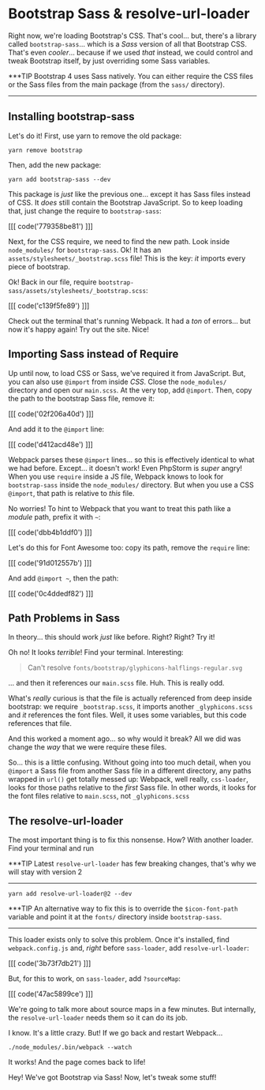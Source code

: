 # Bootstrap Sass & resolve-url-loader

Right now, we're loading Bootstrap's CSS. That's cool... but, there's a library
called `bootstrap-sass`... which is a *Sass* version of all that Bootstrap CSS.
That's even *cooler*... because if we used *that* instead, we could control and
tweak Bootstrap itself, by just overriding some Sass variables.

***TIP
Bootstrap 4 uses Sass natively. You can either require the CSS files or the
Sass files from the main package (from the `sass/` directory).
***

## Installing bootstrap-sass

Let's do it! First, use yarn to remove the old package:

```terminal
yarn remove bootstrap
```

Then, add the new package:

```terminal
yarn add bootstrap-sass --dev
```

This package is *just* like the previous one... except it has Sass files instead
of CSS. It *does* still contain the Bootstrap JavaScript. So to keep loading that,
just change the require to `bootstrap-sass`:

[[[ code('779358be81') ]]]

Next, for the CSS require, we need to find the new path. Look inside `node_modules/`
for `bootstrap-sass`. Ok! It has an `assets/stylesheets/_bootstrap.scss` file!
This is the key: *it* imports every piece of bootstrap.

Ok! Back in our file, require `bootstrap-sass/assets/stylesheets/_bootstrap.scss`:

[[[ code('c139f5fe89') ]]]

Check out the terminal that's running Webpack. It had a *ton* of errors... but now
it's happy again! Try out the site. Nice!

## Importing Sass instead of Require

Up until now, to load CSS or Sass, we've required it from JavaScript. But, you can
also use `@import` from inside *CSS*. Close the `node_modules/` directory and open
our `main.scss`. At the very top, add `@import`. Then, copy the path to the bootstrap
Sass file, remove it:

[[[ code('02f206a40d') ]]]

And add it to the `@import` line:

[[[ code('d412acd48e') ]]]

Webpack parses these `@import` lines... so this is effectively identical
to what we had before. Except... it doesn't work! Even PhpStorm is *super* angry!
When you use `require` inside a JS file, Webpack knows to look for `bootstrap-sass`
inside the `node_modules/` directory. But when you use a CSS `@import`, that path
is relative to *this* file.

No worries! To hint to Webpack that you want to treat this path like a *module*
path, prefix it with `~`:

[[[ code('dbb4b1ddf0') ]]]

Let's do this for Font Awesome too: copy its path, remove the `require` line:

[[[ code('91d012557b') ]]]

And add `@import ~`, then the path:

[[[ code('0c4ddedf82') ]]]

## Path Problems in Sass

In theory... this should work *just* like before. Right? Right? Try it!

Oh no! It looks *terrible*! Find your terminal. Interesting:

> Can't resolve `fonts/bootstrap/glyphicons-halflings-regular.svg`

... and then it references our `main.scss` file. Huh. This is really odd.

What's *really* curious is that the file is actually referenced from deep inside
bootstrap: we require `_bootstrap.scss`, it imports another `_glyphicons.scss` and
*it* references the font files. Well, it uses some variables, but this code references
that file.

And this worked a moment ago... so why would it break? All we did was change the
*way* that we were require these files.

So... this is a little confusing. Without going into too much detail, when you
`@import` a Sass file from another Sass file in a different directory, any paths
wrapped in `url()` get totally messed up: Webpack, well really, `css-loader`, looks
for those paths relative to the *first* Sass file. In other words, it looks for
the font files relative to `main.scss`, not `_glyphicons.scss`

## The resolve-url-loader

The most important thing is to fix this nonsense. How? With another loader.
Find your terminal and run

***TIP
Latest `resolve-url-loader` has few breaking changes, that's why we will stay with
version 2
***

```terminal
yarn add resolve-url-loader@2 --dev
```

***TIP
An alternative way to fix this is to override the `$icon-font-path` variable and
point it at the `fonts/` directory inside `bootstrap-sass`.
***

This loader exists only to solve this problem. Once it's installed, find `webpack.config.js`
and, *right* before `sass-loader`, add `resolve-url-loader`:

[[[ code('3b73f7db21') ]]]

But, for this to work, on `sass-loader`, add `?sourceMap`:

[[[ code('47ac5899ce') ]]]

We're going to talk more about source maps in a few minutes. But internally,
the `resolve-url-loader` needs them so it can do its job.

I know. It's a little crazy. But! If we go back and restart Webpack...

```terminal
./node_modules/.bin/webpack --watch
```

It works! And the page comes back to life!

Hey! We've got Bootstrap via Sass! Now, let's tweak some stuff!
